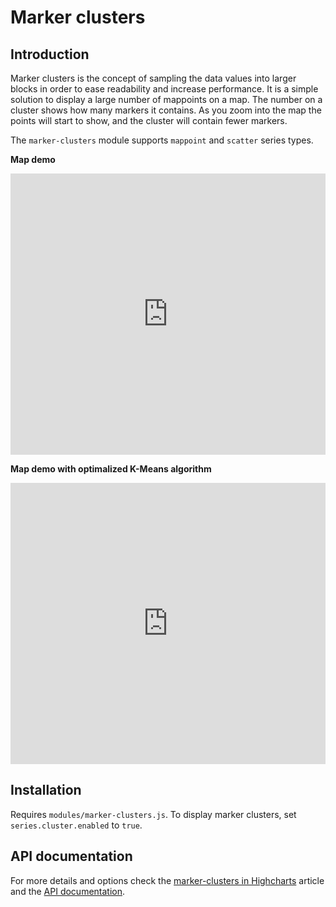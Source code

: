 Marker clusters
===============

## Introduction
Marker clusters is the concept of sampling the data values into larger blocks in order to ease readability and increase performance. It is a simple solution to display a large number of mappoints on a map. The number on a cluster shows how many markers it contains. As you zoom into the map the points will start to show, and the cluster will contain fewer markers.

The `marker-clusters` module supports `mappoint` and `scatter` series types.

**Map demo**

<iframe style="width: 100%; height: 450px; border: none;" src=https://www.highcharts.com/samples/embed/maps/marker-clusters/europe allow="fullscreen"></iframe>

**Map demo with optimalized K-Means algorithm**

<iframe style="width: 100%; height: 450px; border: none;" src=https://www.highcharts.com/samples/embed/maps/marker-clusters/optimized-kmeans allow="fullscreen"></iframe>

Installation
------------

Requires `modules/marker-clusters.js`. To display marker clusters, set `series.cluster.enabled` to `true`.

API documentation
-----------------

For more details and options check the [marker-clusters in Highcharts](https://highcharts.com/docs/advanced-chart-features/marker-clusters) article and the [API documentation](https://api.highcharts.com/highmaps/series.mappoint.cluster).
